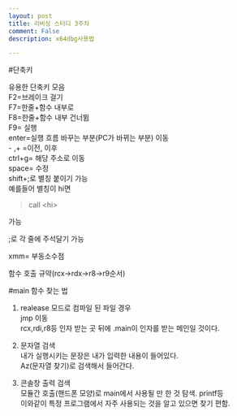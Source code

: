 ```yaml
---
layout: post
title: 리버싱 스터디 3주차
comment: False
description: x64dbg사용법

---
```


#단축키

유용한 단축키 모음  
F2=브레이크 걸기  
F7=한줄+함수 내부로  
F8=한줄+함수 내부 건너뜀  
F9= 실행  
enter=실행 흐름 바꾸는 부분(PC가 바뀌는 부분) 이동  
&#45; ,&#43; =이전, 이후  
ctrl+g= 해당 주소로 이동  
space= 수정  
shift+;로 별칭 붙이기 가능  
예를들어 별칭이 hi면  
>call &#60;hi&#62;  

가능  

;로 각 줄에 주석달기 가능

xmm= 부동소수점  

함수 호출 규약(rcx->rdx->r8->r9순서)  


#main 함수 찾는 법  

1) realease 모드로 컴파일 된 파일 경우  
jmp 이동  
rcx,rdi,r8등 인자 받는 곳 뒤에 .main이 인자를 받는 메인일 것이다.  

2) 문자열 검색  
내가 실행시키는 문장은 내가 입력한 내용이 들어있다.  
Az(문자열 찾기)로 검색해서 들어간다.  

3) 콘솔창 출력 검색  
모듈간 호출(핸드폰 모양)로 main에서 사용될 만 한 것 탐색. printf등  
이와같이 특정 프로그램에서 자주 사용되는 것을 알고 있으면 찾기 편함.  

